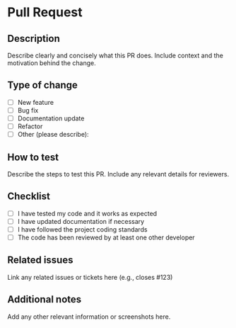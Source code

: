 # Pull Request

## Description
Describe clearly and concisely what this PR does. Include context and the motivation behind the change.

## Type of change
- [ ] New feature
- [ ] Bug fix
- [ ] Documentation update
- [ ] Refactor
- [ ] Other (please describe):

## How to test
Describe the steps to test this PR. Include any relevant details for reviewers.

## Checklist
- [ ] I have tested my code and it works as expected
- [ ] I have updated documentation if necessary
- [ ] I have followed the project coding standards
- [ ] The code has been reviewed by at least one other developer

## Related issues
Link any related issues or tickets here (e.g., closes #123)

## Additional notes
Add any other relevant information or screenshots here. 